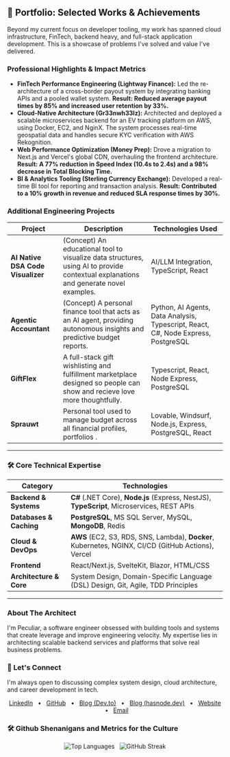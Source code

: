 

## 🚀 Portfolio: Selected Works & Achievements

Beyond my current focus on developer tooling, my work has spanned cloud infrastructure, FinTech, backend heavy, and full-stack application development. This is a showcase of problems I've solved and value I've delivered.

### Professional Highlights & Impact Metrics

* **FinTech Performance Engineering (Lightway Finance):** Led the re-architecture of a cross-border payout system by integrating banking APIs and a pooled wallet system. **Result: Reduced average payout times by 85% and increased user retention by 33%.**
* **Cloud-Native Architecture (Gr33nwh33lz):** Architected and deployed a scalable microservices backend for an EV tracking platform on AWS, using Docker, EC2, and NginX. The system processes real-time geospatial data and handles secure KYC verification with AWS Rekognition.
* **Web Performance Optimization (Money Prep):** Drove a migration to Next.js and Vercel's global CDN, overhauling the frontend architecture. **Result: A 77% reduction in Speed Index (10.4s to 2.4s) and a 98% decrease in Total Blocking Time.**
* **BI & Analytics Tooling (Sterling Currency Exchange):** Developed a real-time BI tool for reporting and transaction analysis. **Result: Contributed to a 10% growth in revenue and reduced SLA response times by 30%.**

### Additional Engineering Projects

| Project                                    | Description                                                                                                                                | Technologies Used                               |
| ------------------------------------------ | ------------------------------------------------------------------------------------------------------------------------------------------ | ----------------------------------------------- |
| **AI Native DSA Code Visualizer** | (Concept) An educational tool to visualize data structures, using AI to provide contextual explanations and generate novel examples. | AI/LLM Integration, TypeScript, React |
| **Agentic Accountant** | (Concept) A personal finance tool that acts as an AI agent, providing autonomous insights and predictive budget reports.                     | Python, AI Agents, Data Analysis, Typescript, React, C#, Node Express, PostgreSQL                |
| **GiftFlex** | A full-stack gift wishlisting and fulfillment marketplace designed so people can show and recieve love more thoughtfully.                               | Typescript, React, Node Express, PostgreSQL                        |
| **Sprauwt** | Personal tool used to manage budget across all financial profiles, portfolios .                                       | Lovable, Windsurf, Node.js, Express, PostgreSQL, React             |
---

### 🛠️ Core Technical Expertise

| Category                  | Technologies                                                                          |
| ------------------------- | ------------------------------------------------------------------------------------- |
| **Backend & Systems** | **C#** (.NET Core), **Node.js** (Express, NestJS), **TypeScript**, Microservices, REST APIs |
| **Databases & Caching** | **PostgreSQL**, MS SQL Server, MySQL, **MongoDB**, Redis                                      |
| **Cloud & DevOps** | **AWS** (EC2, S3, RDS, SNS, Lambda), **Docker**, Kubernetes, NGINX, CI/CD (GitHub Actions), Vercel |
| **Frontend** | React/Next.js, SvelteKit, Blazor, HTML/CSS                                            |
| **Architecture & Core** | System Design, Domain-Specific Language (DSL) Design, Git, Agile, TDD Principles        |

---

### About The Architect

I'm Peculiar, a software engineer obsessed with building tools and systems that create leverage and improve engineering velocity. My expertise lies in architecting scalable backend services and platforms that solve real business problems.

### 🔗 Let's Connect

I'm always open to discussing complex system design, cloud architecture, and career development in tech.

<p align="center">
  <a href="https://linkedin.com/in/peculiar-babalola" target="_blank">LinkedIn</a> &nbsp;&nbsp;•&nbsp;&nbsp;
  <a href="https://github.com/peculiar9" target="_blank">GitHub</a> &nbsp;&nbsp;•&nbsp;&nbsp;
  <a href="https://dev.to/peculiar" target="_blank">Blog (Dev.to)</a> &nbsp;&nbsp;•&nbsp;&nbsp;
  <a href="https://peculiarbabalola.hasnode.dev" target="_blank">Blog (hasnode.dev)</a> &nbsp;&nbsp;•&nbsp;&nbsp;
  <a href="https://www.peculiarbabalola.xyz" target="_blank">Website</a> &nbsp;&nbsp;•&nbsp;&nbsp;
  <a href="mailto:peculiarbabalola@gmail.com">Email</a>
</p>

### 🛠️ Github Shenanigans and Metrics for the Culture

<p align="center">
  <img src="https://github-readme-stats.vercel.app/api/top-langs?username=peculiar9&show_icons=true&locale=en&layout=compact&theme=vision-friendly-dark" alt="Top Languages" />
  &nbsp;
  <img src="https://github-readme-streak-stats.herokuapp.com/?user=peculiar9&theme=vision-friendly-dark" alt="GitHub Streak" />
</p>

